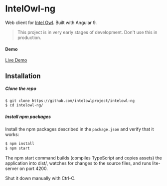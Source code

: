 # IntelOwl-ng

Web client for [Intel Owl](https://github.com/intelowlproject/intelowl). Built with Angular 9.

> This project is in very early stages of development. Don't use this in production.

#### Demo

[Live Demo](https://intelowlclient.firebaseapp.com/)

## Installation

##### Clone the repo

```bash
$ git clone https://github.com/intelowlproject/intelowl-ng
$ cd intelowl-ng/
```

##### Install npm packages

Install the npm packages described in the `package.json` and verify that it works:

```bash
$ npm install
$ npm start
```

The npm start command builds (compiles TypeScript and copies assets) the application into dist/, watches for changes to the source files, and runs lite-server on port 4200.

Shut it down manually with Ctrl-C.
